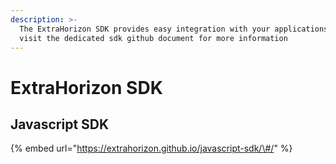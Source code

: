 ```yaml
---
description: >-
  The ExtraHorizon SDK provides easy integration with your applications. Please
  visit the dedicated sdk github document for more information
---
```


# ExtraHorizon SDK

## Javascript SDK

{% embed url="https://extrahorizon.github.io/javascript-sdk/\#/" %}



